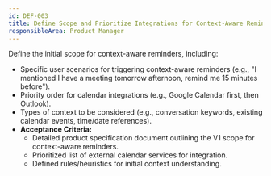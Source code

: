 ```yaml
---
id: DEF-003
title: Define Scope and Prioritize Integrations for Context-Aware Reminders
responsibleArea: Product Manager
---
```

Define the initial scope for context-aware reminders, including:
*   Specific user scenarios for triggering context-aware reminders (e.g., "I mentioned I have a meeting tomorrow afternoon, remind me 15 minutes before").
*   Priority order for calendar integrations (e.g., Google Calendar first, then Outlook).
*   Types of context to be considered (e.g., conversation keywords, existing calendar events, time/date references).
*   **Acceptance Criteria:**
    *   Detailed product specification document outlining the V1 scope for context-aware reminders.
    *   Prioritized list of external calendar services for integration.
    *   Defined rules/heuristics for initial context understanding.